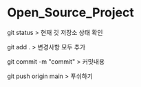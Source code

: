 # Open_Source_Project
 
 git status > 현재 깃 저장소 상태 확인

 git add . > 변경사항 모두 추가

 git commit -m "commit" > 커밋내용 
 
 git push origin main > 푸쉬하기